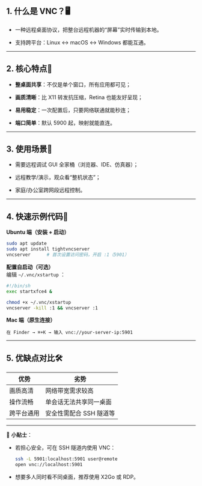 ## 1. 什么是 VNC？🖥️

- 一种远程桌面协议，把整台远程机器的“屏幕”实时传输到本地。
    
- 支持跨平台：Linux ↔ macOS ↔ Windows 都能互通。
    

---

## 2. 核心特点🌟

- **整桌面共享**：不仅是单个窗口，所有应用都可见；
    
- **画质清晰**：比 X11 转发抗压缩，Retina 也能友好呈现；
    
- **易用稳定**：一次配置后，只要网络联通就能秒连；
    
- **端口简单**：默认 5900 起，映射就能直连。
    

---

## 3. 使用场景🎯

- 需要远程调试 GUI 全家桶（浏览器、IDE、仿真器）；
    
- 远程教学/演示，观众看“整机状态”；
    
- 家庭/办公室跨网段远程控制。
    

---

## 4. 快速示例代码📌

**Ubuntu 端（安装 + 启动）**

```bash
sudo apt update
sudo apt install tightvncserver
vncserver      # 首次设置访问密码，开启 :1（5901）
```

**配置自启动（可选）**  
编辑 `~/.vnc/xstartup` ：

```sh
#!/bin/sh
exec startxfce4 &
```

```bash
chmod +x ~/.vnc/xstartup
vncserver -kill :1 && vncserver :1
```

**Mac 端（原生连接）**

```text
在 Finder → ⌘+K → 输入 vnc://your-server-ip:5901
```

---

## 5. 优缺点对比🛠️

|优势|劣势|
|---|---|
|画质高清|网络带宽需求较高|
|操作流畅|单会话无法共享同一桌面|
|跨平台通用|安全性需配合 SSH 隧道等|

---

🚀 **小贴士**：

- 若担心安全，可在 SSH 隧道内使用 VNC：
    
    ```bash
    ssh -L 5901:localhost:5901 user@remote
    open vnc://localhost:5901
    ```
    
- 想要多人同时看不同桌面，推荐使用 X2Go 或 RDP。
    
